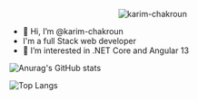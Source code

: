   <p align="center"> <img src="https://komarev.com/ghpvc/?username=karim-chakroun&label=Profile%20views&color=0e75b6&style=plastic" alt="karim-chakroun" /> </p>
  
- 👋 Hi, I’m @karim-chakroun
- I'm a full Stack web developer
- 👀 I’m interested in .NET Core and Angular 13





![Anurag's GitHub stats](https://github-readme-stats.vercel.app/api?username=karim-chakroun&show_icons=true)


![Top Langs](https://github-readme-stats.vercel.app/api/top-langs/?username=karim-chakroun&layout=compact)

<!---
karim-chakroun/karim-chakroun is a ✨ special ✨ repository because its `README.md` (this file) appears on your GitHub profile.
You can click the Preview link to take a look at your changes.
--->
